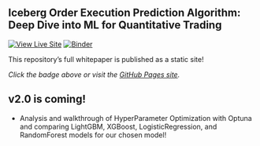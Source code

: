 ## **Iceberg Order Execution Prediction Algorithm: Deep Dive into ML for Quantitative Trading**
[![View Live Site](https://img.shields.io/badge/Live%20Site-Visit-blue)](https://chicago-joe.github.io/Iceberg-Order-Prediction-Algorithm-Quantitative-Trading-with-ML/) 
[![Binder](https://mybinder.org/badge_logo.svg)](https://mybinder.org/v2/gh/chicago-joe/Iceberg-Order-Prediction-Algorithm-Quantitative-Trading-with-ML/v2-hpo?urlpath=%2Fdoc%2Ftree%2Findex.md)

This repository’s full whitepaper is published as a static site!
<!-- [![Binder](https://mybinder.org/badge_logo.svg)](https://mybinder.org/v2/gh/chicago-joe/Iceberg-Order-Prediction-Algorithm-Quantitative-Trading-with-ML/HEAD) -->


_Click the badge above or visit the [GitHub Pages site](https://chicago-joe.github.io/Iceberg-Order-Prediction-Algorithm-Quantitative-Trading-with-ML/)._

## v2.0 is coming!
- Analysis and walkthrough of HyperParameter Optimization with Optuna and comparing LightGBM, XGBoost, LogisticRegression, and RandomForest models for our chosen model!
